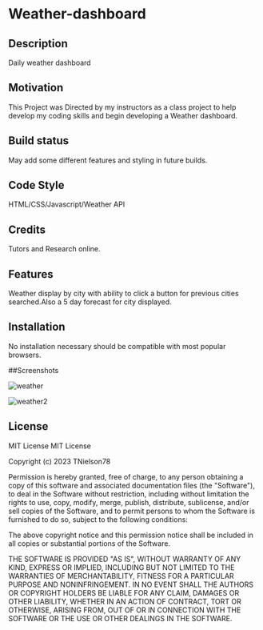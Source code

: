 # Weather-dashboard

## Description

Daily weather dashboard

## Motivation

This Project was Directed by my instructors as a class project to help develop my coding skills and begin developing a Weather dashboard.
## Build status

May add some different features and styling in future builds.

## Code Style

HTML/CSS/Javascript/Weather API

## Credits

Tutors and Research online.

## Features

Weather display by city with ability to click a button for previous cities searched.Also a 5 day forecast for city displayed.

## Installation

No installation necessary should be compatible with most popular browsers.

##Screenshots

![weather](https://github.com/TNielson78/Weather-dashboard/assets/147010160/12741ba4-4e3f-408d-8824-397faa331474)

![weather2](https://github.com/TNielson78/Weather-dashboard/assets/147010160/b47153cd-58d1-4e79-b5de-6e2601d912c2)


## License

MIT License
MIT License

Copyright (c) 2023 TNielson78

Permission is hereby granted, free of charge, to any person obtaining a copy
of this software and associated documentation files (the "Software"), to deal
in the Software without restriction, including without limitation the rights
to use, copy, modify, merge, publish, distribute, sublicense, and/or sell
copies of the Software, and to permit persons to whom the Software is
furnished to do so, subject to the following conditions:

The above copyright notice and this permission notice shall be included in all
copies or substantial portions of the Software.

THE SOFTWARE IS PROVIDED "AS IS", WITHOUT WARRANTY OF ANY KIND, EXPRESS OR
IMPLIED, INCLUDING BUT NOT LIMITED TO THE WARRANTIES OF MERCHANTABILITY,
FITNESS FOR A PARTICULAR PURPOSE AND NONINFRINGEMENT. IN NO EVENT SHALL THE
AUTHORS OR COPYRIGHT HOLDERS BE LIABLE FOR ANY CLAIM, DAMAGES OR OTHER
LIABILITY, WHETHER IN AN ACTION OF CONTRACT, TORT OR OTHERWISE, ARISING FROM,
OUT OF OR IN CONNECTION WITH THE SOFTWARE OR THE USE OR OTHER DEALINGS IN THE
SOFTWARE.

